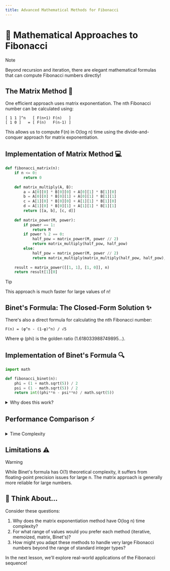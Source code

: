 ```yaml
---
title: Advanced Mathematical Methods for Fibonacci
---
```


# 🧮 Mathematical Approaches to Fibonacci

> [!NOTE]
> Beyond recursion and iteration, there are elegant mathematical formulas that can compute Fibonacci numbers directly!

## The Matrix Method 🔢

One efficient approach uses matrix exponentiation. The nth Fibonacci number can be calculated using:

```
[ 1 1 ]^n   [ F(n+1) F(n)   ]
[ 1 0 ]   = [ F(n)   F(n-1) ]
```

This allows us to compute F(n) in O(log n) time using the divide-and-conquer approach for matrix exponentiation.

## Implementation of Matrix Method 💻

```python
def fibonacci_matrix(n):
    if n <= 0:
        return 0
    
    def matrix_multiply(A, B):
        a = A[0][0] * B[0][0] + A[0][1] * B[1][0]
        b = A[0][0] * B[0][1] + A[0][1] * B[1][1]
        c = A[1][0] * B[0][0] + A[1][1] * B[1][0]
        d = A[1][0] * B[0][1] + A[1][1] * B[1][1]
        return [[a, b], [c, d]]
    
    def matrix_power(M, power):
        if power == 1:
            return M
        if power % 2 == 0:
            half_pow = matrix_power(M, power // 2)
            return matrix_multiply(half_pow, half_pow)
        else:
            half_pow = matrix_power(M, power // 2)
            return matrix_multiply(matrix_multiply(half_pow, half_pow), M)
    
    result = matrix_power([[1, 1], [1, 0]], n)
    return result[1][0]
```

> [!TIP]
> This approach is much faster for large values of n!

## Binet's Formula: The Closed-Form Solution ✨

There's also a direct formula for calculating the nth Fibonacci number:

```
F(n) = (φ^n - (1-φ)^n) / √5
```

Where φ (phi) is the golden ratio (1.618033988749895...).

## Implementation of Binet's Formula 🔍

```python
import math

def fibonacci_binet(n):
    phi = (1 + math.sqrt(5)) / 2
    psi = (1 - math.sqrt(5)) / 2
    return int((phi**n - psi**n) / math.sqrt(5))
```

<details>
<summary>Why does this work?</summary>

Binet's formula is derived from solving the recurrence relation using techniques from linear algebra. It's fascinating that a seemingly recursive sequence can be expressed as a direct formula!

The formula gives exact results for theoretical calculations, but in computer implementations, we need to be careful about floating-point precision for large values of n.
</details>

## Performance Comparison ⚡

<details>
<summary>Time Complexity</summary>

| Approach | Time Complexity |
|----------|----------------|
| Naive Recursion | O(2^n) |
| Memoized Recursion | O(n) |
| Iterative | O(n) |
| Matrix Exponentiation | O(log n) |
| Binet's Formula | O(1) theoretically, but limited by floating-point precision |

The matrix method is asymptotically faster than the iterative approach for large n!
</details>

## Limitations ⚠️

> [!WARNING]
> While Binet's formula has O(1) theoretical complexity, it suffers from floating-point precision issues for large n. The matrix approach is generally more reliable for large numbers.

## 🧠 Think About...

Consider these questions:
1. Why does the matrix exponentiation method have O(log n) time complexity?
2. For what range of values would you prefer each method (iterative, memoized, matrix, Binet's)?
3. How might you adapt these methods to handle very large Fibonacci numbers beyond the range of standard integer types?

In the next lesson, we'll explore real-world applications of the Fibonacci sequence! 